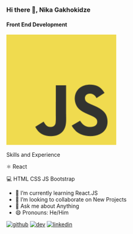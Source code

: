 ### Hi there 👋, Nika Gakhokidze
#### Front End Development
![Front End Development](https://raw.githubusercontent.com/github/explore/80688e429a7d4ef2fca1e82350fe8e3517d3494d/topics/javascript/javascript.png)

Skills and Experience

⚛ React

💻 HTML CSS JS Bootstrap


- 🌱 I’m currently learning React.JS 
- 👯 I’m looking to collaborate on New Projects 
- 💬 Ask me about Anything 
- 😄 Pronouns: He/Him 


[<img src='https://cdn.jsdelivr.net/npm/simple-icons@3.0.1/icons/github.svg' alt='github' height='40'>](https://github.com/NikaGakhokidze)  [<img src='https://cdn.jsdelivr.net/npm/simple-icons@3.0.1/icons/dev-dot-to.svg' alt='dev' height='40'>](https://dev.to/nikagakhokidze)  [<img src='https://cdn.jsdelivr.net/npm/simple-icons@3.0.1/icons/linkedin.svg' alt='linkedin' height='40'>](https://www.linkedin.com/in/https://www.linkedin.com/in/nika-gakhokidze-238988215//)  


